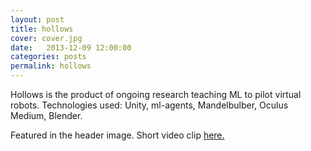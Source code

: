 ```yaml
---
layout: post
title: hollows
cover: cover.jpg
date:   2013-12-09 12:00:00
categories: posts
permalink: hollows
---
```


Hollows is the product of ongoing research teaching ML to pilot virtual robots. Technologies used: Unity, ml-agents, Mandelbulber, Oculus Medium, Blender.

Featured in the header image. Short video clip [here.](/hollows_00.mp4)